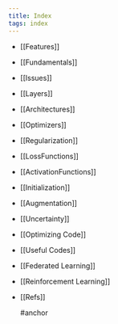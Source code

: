 ```yaml
---
title: Index
tags: index
---
```


- [[Features]]
- [[Fundamentals]]
- [[Issues]]
- [[Layers]]
- [[Architectures]]
- [[Optimizers]]
- [[Regularization]]
- [[LossFunctions]]
- [[ActivationFunctions]]
- [[Initialization]]
- [[Augmentation]]
- [[Uncertainty]]
- [[Optimizing Code]]
- [[Useful Codes]]
- [[Federated Learning]]
- [[Reinforcement Learning]]
- [[Refs]]
  
  #anchor

































































